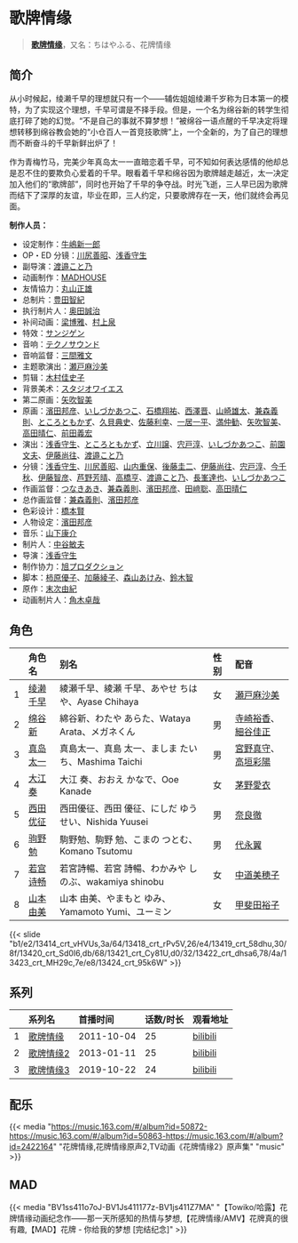 # 歌牌情缘


> <u>**[歌牌情缘](https://bgm.tv/subject/18294)**</u>，又名：ちはやふる、花牌情缘

## 简介

从小时候起，绫濑千早的理想就只有一个——辅佐姐姐绫濑千岁称为日本第一的模特，为了实现这个理想，千早可谓是不择手段。但是，一个名为绵谷新的转学生彻底打碎了她的幻觉。“不是自己的事就不算梦想！”被绵谷一语点醒的千早决定将理想转移到绵谷教会她的“小仓百人一首竞技歌牌”上，一个全新的，为了自己的理想而不断奋斗的千早新鲜出炉了！

作为青梅竹马，完美少年真岛太一一直暗恋着千早，可不知如何表达感情的他却总是忍不住的要欺负心爱着的千早。眼看着千早和绵谷因为歌牌越走越近，太一决定加入他们的“歌牌部”，同时也开始了千早的争夺战。时光飞逝，三人早已因为歌牌而结下了深厚的友谊，毕业在即，三人约定，只要歌牌存在一天，他们就终会再见面。

**制作人员：**
- 设定制作：[牛嶋新一郎](https://bgm.tv/person/19153)
- OP・ED 分镜：[川尻善昭](https://bgm.tv/person/804)、[浅香守生](https://bgm.tv/person/40)
- 副导演：[渡邉こと乃](https://bgm.tv/person/15242)
- 动画制作：[MADHOUSE](https://bgm.tv/person/603)
- 友情協力：[丸山正雄](https://bgm.tv/person/914)
- 总制片：[豊田智紀](https://bgm.tv/person/49645)
- 执行制片人：[奥田誠治](https://bgm.tv/person/19591)
- 补间动画：[梁博雅](https://bgm.tv/person/15512)、[村上泉](https://bgm.tv/person/26527)
- 特效：[サンジゲン](https://bgm.tv/person/7061)
- 音响：[テクノサウンド](https://bgm.tv/person/23711)
- 音响监督：[三間雅文](https://bgm.tv/person/42)
- 主题歌演出：[瀬戸麻沙美](https://bgm.tv/person/5766)
- 剪辑：[木村佳史子](https://bgm.tv/person/11716)
- 背景美术：[スタジオワイエス](https://bgm.tv/person/6097)
- 第二原画：[矢吹智美](https://bgm.tv/person/43623)
- 原画：[濱田邦彦](https://bgm.tv/person/3078)、[いしづかあつこ](https://bgm.tv/person/6361)、[石橋翔祐](https://bgm.tv/person/24565)、[西澤晋](https://bgm.tv/person/316)、[山崎雄太](https://bgm.tv/person/25589)、[兼森義則](https://bgm.tv/person/753)、[ところともかず](https://bgm.tv/person/700)、[久貝典史](https://bgm.tv/person/19329)、[佐藤利幸](https://bgm.tv/person/3205)、[一居一平](https://bgm.tv/person/19478)、[満仲勧](https://bgm.tv/person/12528)、[矢吹智美](https://bgm.tv/person/43623)、[高田晴仁](https://bgm.tv/person/3494)、[前田義宏](https://bgm.tv/person/25421)
- 演出：[浅香守生](https://bgm.tv/person/40)、[ところともかず](https://bgm.tv/person/700)、[立川譲](https://bgm.tv/person/12410)、[宍戸淳](https://bgm.tv/person/2887)、[いしづかあつこ](https://bgm.tv/person/6361)、[前園文夫](https://bgm.tv/person/23066)、[伊藤尚往](https://bgm.tv/person/943)、[渡邉こと乃](https://bgm.tv/person/15242)
- 分镜：[浅香守生](https://bgm.tv/person/40)、[川尻善昭](https://bgm.tv/person/804)、[山内重保](https://bgm.tv/person/801)、[後藤圭二](https://bgm.tv/person/305)、[伊藤尚往](https://bgm.tv/person/943)、[宍戸淳](https://bgm.tv/person/2887)、[今千秋](https://bgm.tv/person/2964)、[伊藤智彦](https://bgm.tv/person/3213)、[芦野芳晴](https://bgm.tv/person/1732)、[高橋亨](https://bgm.tv/person/1210)、[渡邉こと乃](https://bgm.tv/person/15242)、[長峯達也](https://bgm.tv/person/1745)、[いしづかあつこ](https://bgm.tv/person/6361)
- 作画监督：[つなきあき](https://bgm.tv/person/1480)、[兼森義則](https://bgm.tv/person/753)、[濱田邦彦](https://bgm.tv/person/3078)、[田﨑聡](https://bgm.tv/person/2758)、[高田晴仁](https://bgm.tv/person/3494)
- 总作画监督：[兼森義則](https://bgm.tv/person/753)、[濱田邦彦](https://bgm.tv/person/3078)
- 色彩设计：[橋本賢](https://bgm.tv/person/2073)
- 人物设定：[濱田邦彦](https://bgm.tv/person/3078)
- 音乐：[山下康介](https://bgm.tv/person/2684)
- 制片人：[中谷敏夫](https://bgm.tv/person/51697)
- 导演：[浅香守生](https://bgm.tv/person/40)
- 制作协力：[旭プロダクション](https://bgm.tv/person/6065)
- 脚本：[柿原優子](https://bgm.tv/person/3326)、[加藤綾子](https://bgm.tv/person/5634)、[森山あけみ](https://bgm.tv/person/25531)、[鈴木智](https://bgm.tv/person/25532)
- 原作：[末次由紀](https://bgm.tv/person/6851)
- 动画制片人：[角木卓哉](https://bgm.tv/person/48926)

## 角色

|     |   角色名   |   别名  | 性别 |  配音  |
|:--- |:------  |:----      |:---  |:--   |
| 1 | [绫濑千早](https://bgm.tv/character/13414) | 綾瀬千早、綾瀬 千早、あやせ ちはや、Ayase Chihaya | 女 | [瀬戸麻沙美](https://bgm.tv/person/5766) |
| 2 | [绵谷新](https://bgm.tv/character/13418) | 綿谷新、わたや あらた、Wataya Arata、メガネくん | 男 | [寺崎裕香](https://bgm.tv/person/4845)、[細谷佳正](https://bgm.tv/person/4982) |
| 3 | [真岛太一](https://bgm.tv/character/13419) | 真島太一、真島 太一、ましま たいち、Mashima Taichi | 男 | [宮野真守](https://bgm.tv/person/4697)、[高垣彩陽](https://bgm.tv/person/4757) |
| 4 | [大江奏](https://bgm.tv/character/13420) | 大江 奏、おおえ かなで、Ooe Kanade | 女 | [茅野愛衣](https://bgm.tv/person/5847) |
| 5 | [西田优征](https://bgm.tv/character/13421) | 西田優征、西田 優征、にしだ ゆうせい、Nishida Yuusei | 男 | [奈良徹](https://bgm.tv/person/4597) |
| 6 | [驹野勉](https://bgm.tv/character/13422) | 駒野勉、駒野 勉、こまの つとむ、Komano Tsutomu | 男 | [代永翼](https://bgm.tv/person/4874) |
| 7 | [若宫诗畅](https://bgm.tv/character/13423) | 若宮詩暢、若宮 詩暢、わかみや しのぶ、wakamiya shinobu | 女 | [中道美穂子](https://bgm.tv/person/9083) |
| 8 | [山本由美](https://bgm.tv/character/13424) | 山本 由美、やまもと ゆみ、Yamamoto Yumi、ユーミン | 女 | [甲斐田裕子](https://bgm.tv/person/4245) |

{{< slide "b1/e2/13414_crt_vHVUs,3a/64/13418_crt_rPv5V,26/e4/13419_crt_58dhu,30/8f/13420_crt_Sd0I6,db/68/13421_crt_Cy81U,d0/32/13422_crt_dhsa6,78/4a/13423_crt_MH29c,7e/e8/13424_crt_95k6W" >}}

## 系列

|     |   系列名   |   首播时间  | 话数/时长  | 观看地址 |
|:---  |:------    |:----      |:---       |:---  |
| 1 |[歌牌情缘](https://bgm.tv/subject/18294)| 2011-10-04 | 25 | [bilibili](https://www.bilibili.com/bangumi/play/ep11240)  |
| 2 |[歌牌情缘2](https://bgm.tv/subject/41568)| 2013-01-11 | 25 | [bilibili](https://www.bilibili.com/bangumi/play/ss617)  |
| 3 |[歌牌情缘3](https://bgm.tv/subject/238815)| 2019-10-22 | 24 | [bilibili](https://www.bilibili.com/bangumi/play/ss28584)  |

## 配乐

{{< media "https://music.163.com/#/album?id=50872-https://music.163.com/#/album?id=50863-https://music.163.com/#/album?id=2422164"
"花牌情缘,花牌情缘原声2,TV动画《花牌情缘2》原声集"
"music" >}}

## MAD

{{< media  "BV1ss411o7oJ-BV1Js411177z-BV1js411Z7MA" 
"【Towiko/哈露】花牌情缘动画纪念作——那一天所感知的热情与梦想,【花牌情缘/AMV】花牌真的很有趣,【MAD】花牌 - 你给我的梦想 [完结纪念]"  >}}
